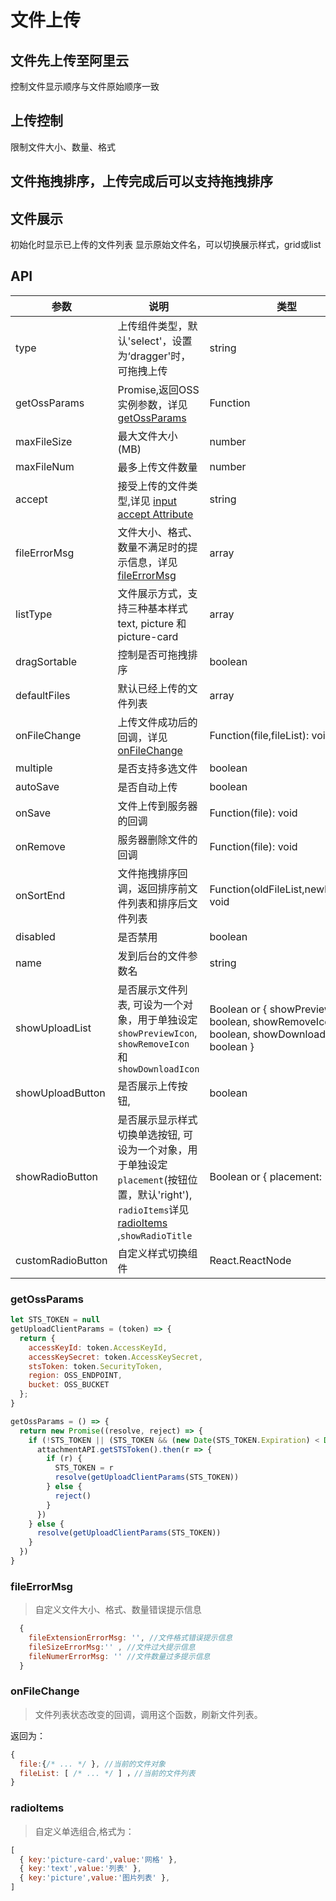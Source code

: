 # 文件上传

## 文件先上传至阿里云
  
  控制文件显示顺序与文件原始顺序一致

## 上传控制

  限制文件大小、数量、格式


## 文件拖拽排序，上传完成后可以支持拖拽排序


## 文件展示

  初始化时显示已上传的文件列表
  显示原始文件名，可以切换展示样式，grid或list


## API

 参数 | 说明 | 类型 | 默认值 
 -- | -- | -- | --
 type |上传组件类型，默认'select'，设置为‘dragger'时，可拖拽上传|string| 无
 getOssParams |Promise,返回OSS实例参数，详见 [getOssParams](#getOssParams)|Function| 无
 maxFileSize |最大文件大小(MB)|number| 
 maxFileNum |最多上传文件数量|number| 
 accept |接受上传的文件类型,详见 [input accept Attribute](https://developer.mozilla.org/en-US/docs/Web/HTML/Element/input/file#accept)|string|无
 fileErrorMsg |文件大小、格式、数量不满足时的提示信息，详见[fileErrorMsg](#fileErrorMsg)|array|无
 listType |文件展示方式，支持三种基本样式 text, picture 和 picture-card|array|'picture-card'
 dragSortable |控制是否可拖拽排序|boolean|false
 defaultFiles |默认已经上传的文件列表|array|[]
 onFileChange |上传文件成功后的回调，详见 [onFileChange](#onFileChange) | Function(file,fileList): void | 无 
 multiple |是否支持多选文件 | boolean | false 
 autoSave |是否自动上传 |boolean|true
 onSave |文件上传到服务器的回调 |Function(file): void|无
 onRemove |服务器删除文件的回调 |Function(file): void|无
 onSortEnd | 文件拖拽排序回调，返回排序前文件列表和排序后文件列表 |Function(oldFileList,newFileList): void|无
 disabled | 是否禁用 | boolean | false 
 name | 发到后台的文件参数名 | string | 'file' 
 showUploadList | 是否展示文件列表, 可设为一个对象，用于单独设定 `showPreviewIcon`, `showRemoveIcon` 和 `showDownloadIcon` | Boolean or { showPreviewIcon?: boolean, showRemoveIcon?: boolean, showDownloadIcon?: boolean } | true 
 showUploadButton | 是否展示上传按钮, | boolean | true
 showRadioButton | 是否展示显示样式切换单选按钮, 可设为一个对象，用于单独设定 `placement`(按钮位置，默认'right'), `radioItems`详见 [radioItems](#radioItems) ,`showRadioTitle`| Boolean or { placement: 'right' || 'center' || 'right', radioItems?: Array ,showRadioTitle?: boolean} | boolean | true
 customRadioButton | 自定义样式切换组件 | React.ReactNode | 

### getOssParams 
 
  ```js
  let STS_TOKEN = null
  getUploadClientParams = (token) => {
    return {
      accessKeyId: token.AccessKeyId,
      accessKeySecret: token.AccessKeySecret,
      stsToken: token.SecurityToken,
      region: OSS_ENDPOINT,
      bucket: OSS_BUCKET
    };
  }

  getOssParams = () => {
    return new Promise((resolve, reject) => {
      if (!STS_TOKEN || (STS_TOKEN && (new Date(STS_TOKEN.Expiration) < Date.now()))) {
        attachmentAPI.getSTSToken().then(r => {
          if (r) {
            STS_TOKEN = r
            resolve(getUploadClientParams(STS_TOKEN))
          } else {
            reject()
          }
        })
      } else {
        resolve(getUploadClientParams(STS_TOKEN))
      }
    })
  }
  ```

### fileErrorMsg

 > 自定义文件大小、格式、数量错误提示信息

  ```js
    {
      fileExtensionErrorMsg: '', //文件格式错误提示信息
      fileSizeErrorMsg:'' , //文件过大提示信息
      fileNumerErrorMsg: '' //文件数量过多提示信息
    }
  ```
### onFileChange

> 文件列表状态改变的回调，调用这个函数，刷新文件列表。

返回为：

```js
{
  file:{/* ... */ }, //当前的文件对象
  fileList: [ /* ... */ ] ，//当前的文件列表
}
```
### radioItems

> 自定义单选组合,格式为：

```js
[
  { key:'picture-card',value:'网格' },
  { key:'text',value:'列表' },
  { key:'picture',value:'图片列表' },
]
```


